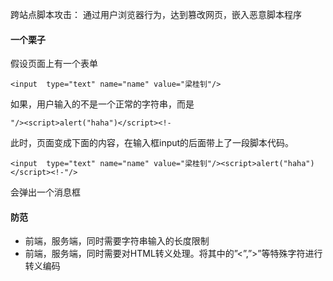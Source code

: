 跨站点脚本攻击： 通过用户浏览器行为，达到篡改网页，嵌入恶意脚本程序

#### 一个栗子
假设页面上有一个表单
```
<input  type="text" name="name" value="梁桂钊"/>
```
如果，用户输入的不是一个正常的字符串，而是
```
"/><script>alert("haha")</script><!-
```
此时，页面变成下面的内容，在输入框input的后面带上了一段脚本代码。
```
<input  type="text" name="name" value="梁桂钊"/><script>alert("haha")</script><!-"/>
```
会弹出一个消息框

#### 防范
- 前端，服务端，同时需要字符串输入的长度限制
- 前端，服务端，同时需要对HTML转义处理。将其中的”<”,”>”等特殊字符进行转义编码